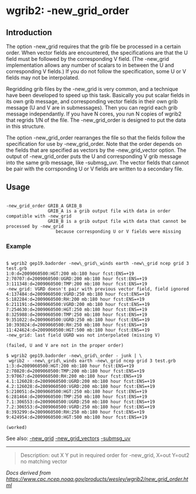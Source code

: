 # wgrib2: -new_grid_order

## Introduction

The option -new_grid requires that the grib
file be processed in a certain order. When vector fields are encountered,
the specifications are that the U field must be followed by the corresponding V field.
(The -new_grid implementation allows any number of scalars to in between the U and
corresponding V fields.) If you do not follow the specification, some U or V
fields may not be interpolated.

Regridding grib files by the -new_grid is very common, and
a technique have been developed to speed up this task. Basically you put scalar
fields in its own grib message, and corresponding vector fields in their own grib
message (U and V are in submessages). Then you can regrid each grib message independantly.
If you have N cores, you run N copies of wgrib2 that regrids 1/N of the file.
The -new_grid_order is designed to put the data in this structure.

The option -new_grid_order rearranges the file so that
the fields follow the specification for use by -new_grid_order.
Note that the order depends on the fields that are specified as vectors by
the -new_grid_vector option.
The output of -new_grid_order puts the U and corresponding V
grib message into the same grib message, like -submsg_uvr.
The vector fields that cannot be pair with the corrsponding U or V fields are written
to a secondary file.

## Usage

```

-new_grid_order GRIB_A GRIB_B
                GRIB_A is a grib output file with data in order compatible with -new_grid
                GRIB_B is a grib output file with data that cannot be processed by -new_grid
                   because corresponding U or V fields were missing

```

### Example

```

$ wgrib2 gep19.badorder -new\_grid\_winds earth -new\_grid ncep grid 3 test.grb
1:0:d=2009060500:HGT:200 mb:180 hour fcst:ENS=+19
2:70707:d=2009060500:UGRD:200 mb:180 hour fcst:ENS=+19
3:111348:d=2009060500:TMP:200 mb:180 hour fcst:ENS=+19
-new_grid: VGRD doesn't pair with previous vector field, field ignored
4:137484:d=2009060500:VGRD:250 mb:180 hour fcst:ENS=+19
5:182284:d=2009060500:RH:200 mb:180 hour fcst:ENS=+19
6:211191:d=2009060500:VGRD:200 mb:180 hour fcst:ENS=+19
7:254630:d=2009060500:HGT:250 mb:180 hour fcst:ENS=+19
8:325988:d=2009060500:TMP:250 mb:180 hour fcst:ENS=+19
9:351022:d=2009060500:UGRD:250 mb:180 hour fcst:ENS=+19
10:393024:d=2009060500:RH:250 mb:180 hour fcst:ENS=+19
11:424624:d=2009060500:HGT:500 mb:180 hour fcst:ENS=+19
-new_grid: last field UGRD was not interpolated (missing V)

(failed, U and V are not in the proper order)

$ wgrib2 gep19.badorder -new\_grid\_order - junk | \
 wgrib2 - -new\_grid\_winds earth -new\_grid ncep grid 3 test.grb
1:3:d=2009060500:HGT:200 mb:180 hour fcst:ENS=+19
2:70820:d=2009060500:TMP:200 mb:180 hour fcst:ENS=+19
3:97067:d=2009060500:RH:200 mb:180 hour fcst:ENS=+19
4.1:126028:d=2009060500:UGRD:200 mb:180 hour fcst:ENS=+19
4.2:126028:d=2009060500:VGRD:200 mb:180 hour fcst:ENS=+19
5:210051:d=2009060500:HGT:250 mb:180 hour fcst:ENS=+19
6:281464:d=2009060500:TMP:250 mb:180 hour fcst:ENS=+19
7.1:306553:d=2009060500:UGRD:250 mb:180 hour fcst:ENS=+19
7.2:306553:d=2009060500:VGRD:250 mb:180 hour fcst:ENS=+19
8:393299:d=2009060500:RH:250 mb:180 hour fcst:ENS=+19
9:424954:d=2009060500:HGT:500 mb:180 hour fcst:ENS=+19

(worked)

```

See also:
[-new_grid](./new_grid.md)
[-new_grid_vectors](./new_grid_vectors.md)
[-submsg_uv](./submsg_uv.md)

---

> Description: out X Y put in required order for -new_grid, X=out Y=out2 no matching vector

_Docs derived from <https://www.cpc.ncep.noaa.gov/products/wesley/wgrib2/new_grid_order.html>_
